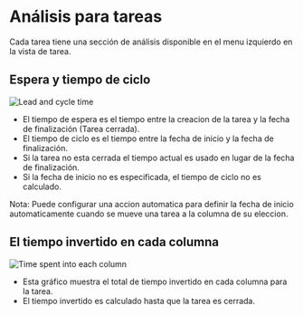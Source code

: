 Análisis para tareas
===================

Cada tarea tiene una sección de análisis disponible en el menu izquierdo en la vista de tarea.

Espera y tiempo de ciclo
-------------------

![Lead and cycle time](screenshots/task-lead-cycle-time.png)

- El tiempo de espera es el tiempo entre la creacion de la tarea y la fecha de finalización (Tarea cerrada).
- El tiempo de ciclo es el tiempo entre la fecha de inicio y la fecha de finalización.
- Si la tarea no esta cerrada el tiempo actual es usado en lugar de la fecha de finalización.
- Si la fecha de inicio no es especificada, el tiempo de ciclo no es calculado.

Nota: Puede configurar una accion automatica para definir la fecha de inicio automaticamente cuando se mueve una tarea a la columna de su eleccion.

El tiempo invertido en cada columna
---------------------------

![Time spent into each column](screenshots/time-into-each-column.png)

- Esta gráfico muestra el total de tiempo invertido en cada columna para la tarea.
- El tiempo invertido es calculado hasta que la tarea es cerrada.
